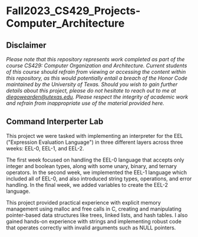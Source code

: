 # Fall2023_CS429_Projects-Computer_Architecture

## Disclaimer
*Please note that this repository represents work completed as part of the course CS429: Computer Organization and Architecture. Current students of this course should refrain from viewing or accessing the content within this repository, as this would potentially entail a breach of the Honor Code maintained by the University of Texas. Should you wish to gain further details about this project, please do not hesitate to reach out to me at diegowearden@utexas.edu. Please respect the integrity of academic work and refrain from inappropriate use of the material provided here.*

## Command Interperter Lab

This project we were tasked with implementing an interpreter for the EEL ("Expression Evaluation Language") in three different layers across three weeks: EEL-0, EEL-1, and EEL-2. 

The first week focused on handling the EEL-0 language that accepts only integer and boolean types, along with some unary, binary, and ternary operators. In the second week, we implemented the EEL-1 language which included all of EEL-0, and also introduced string types, operations, and error handling. In the final week, we added variables to create the EEL-2 language.

This project provided practical experience with explicit memory management using malloc and free calls in C, creating and manipulating pointer-based data structures like trees, linked lists, and hash tables. I also gained hands-on experience with strings and implementing robust code that operates correctly with invalid arguments such as NULL pointers.
